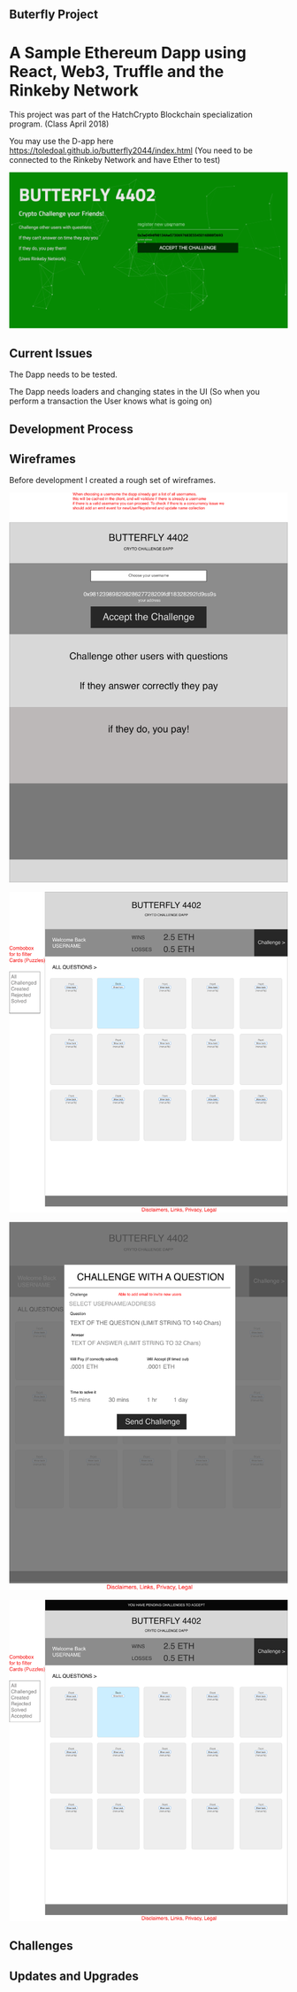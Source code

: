 ## Buterfly Project

# A Sample Ethereum Dapp using React, Web3, Truffle and the Rinkeby Network

This project was part of the HatchCrypto Blockchain specialization program. (Class April 2018)

You may use the D-app here https://toledoal.github.io/butterfly2044/index.html (You need to be connected to the Rinkeby Network and have Ether to test)

![alt text](https://raw.githubusercontent.com/toledoal/butterfly2044/master/screenshots/screenshot1.png)

## Current Issues

The Dapp needs to be tested. 

The Dapp needs loaders and changing states in the UI (So when you perform a transaction the User knows what is going on)

## Development Process





## Wireframes

Before development I created a rough set of wireframes. 

![alt text](https://raw.githubusercontent.com/toledoal/butterfly2044/master/screenshots/screenshot2.png)

![alt text](https://raw.githubusercontent.com/toledoal/butterfly2044/master/screenshots/screenshot3.png)

![alt text](https://raw.githubusercontent.com/toledoal/butterfly2044/master/screenshots/screenshot4.png)

![alt text](https://raw.githubusercontent.com/toledoal/butterfly2044/master/screenshots/screenshot5.png)


## Challenges


## Updates and Upgrades